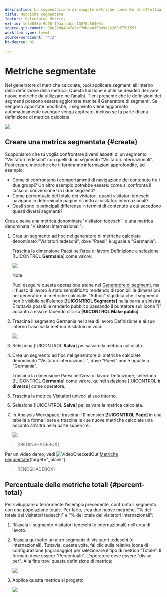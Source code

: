 ```yaml
---
description: La segmentazione di singole metriche consente di effettuare confronti di metriche all’interno dello stesso rapporto.
title: Metriche segmentate
feature: Calculated Metrics
exl-id: 1e7e048b-9d90-49aa-adcc-15876c864e04
source-git-commit: 08e29da4847e8ef70bd4435949e26265d770f557
workflow-type: tm+mt
source-wordcount: '473'
ht-degree: 0%

---
```


# Metriche segmentate

Nel generatore di metriche calcolate, puoi applicare segmenti all’interno della definizione della metrica. Questa funzione è utile se desideri derivare nuove metriche da utilizzare nell’analisi. Tieni presente che le definizioni dei segmenti possono essere aggiornate tramite il Generatore di segmenti. Se vengono apportate modifiche, il segmento viene aggiornato automaticamente ovunque venga applicato, incluso se fa parte di una definizione di metrica calcolata.

![](assets/german-visitors.png)

## Creare una metrica segmentata {#create}

Supponiamo che tu voglia confrontare diversi aspetti di un segmento &quot;Visitatori tedeschi&quot; con quelli di un segmento &quot;Visitatori internazionali&quot;. Puoi creare metriche che ti forniranno informazioni approfondite, ad esempio:

* Come si confrontano i comportamenti di navigazione del contenuto tra i due gruppi? Un altro esempio potrebbe essere: come si confronta il tasso di conversione tra i due segmenti?
* Come percentuale del totale dei visitatori, quanti visitatori tedeschi navigano in determinate pagine rispetto ai visitatori internazionali?
* Quali sono le principali differenze in termini di contenuto a cui accedono questi diversi segmenti?

Crea e salva una metrica denominata &quot;Visitatori tedeschi&quot; e una metrica denominata &quot;Visitatori internazionali&quot;:

1. Crea un segmento ad hoc nel generatore di metriche calcolate denominato &quot;Visitatori tedeschi&quot;, dove &quot;Paesi&quot; è uguale a &quot;Germania&quot;.

   Trascina la dimensione Paesi nell&#39;area di lavoro Definizione e seleziona [!UICONTROL **Germania**] come valore:

   ![](assets/segment-from-dimension.png)

   >[!NOTE]
   >
   >Puoi eseguire questa operazione anche nel [Generatore di segmenti](/help/components/segmentation/segmentation-workflow/seg-build.md), ma il flusso di lavoro è stato semplificato rendendo disponibili le dimensioni nel generatore di metriche calcolate. &quot;Adhoc&quot; significa che il segmento non è visibile nell&#39;elenco **[!UICONTROL Segments]** nella barra a sinistra. È tuttavia possibile renderlo pubblico passando il puntatore sull&#39;icona &quot;i&quot; accanto a esso e facendo clic su **[!UICONTROL Make public]**.

1. Trascina il segmento Germania nell’area di lavoro Definizione e al suo interno trascina la metrica Visitatori univoci:

   ![](assets/german-visitors.png)

1. Seleziona [!UICONTROL **Salva**] per salvare la metrica calcolata.

1. Crea un segmento ad hoc nel generatore di metriche calcolate denominato &quot;Visitatori internazionali&quot;, dove &quot;Paesi&quot; non è uguale a &quot;Germania&quot;.

   Trascina la dimensione Paesi nell&#39;area di lavoro Definizione, seleziona [!UICONTROL **Germania**] come valore, quindi seleziona [!UICONTROL **è diverso**] come operatore.

1. Trascina la metrica Visitatori univoci al suo interno.

1. Seleziona [!UICONTROL **Salva**] per salvare la metrica calcolata.

1. In Analysis Workspace, trascina il Dimension **[!UICONTROL Page]** in una tabella a forma libera e trascina le due nuove metriche calcolate una accanto all&#39;altra nella parte superiore:

   ![](assets/workspace-pages.png)


>[!BEGINSHADEBOX]

Per un video demo, vedi ![VideoCheckedOut](/help/assets/icons/VideoCheckedOut.svg) [Metriche segmentate](https://video.tv.adobe.com/v/25409?quality=12&learn=on){target="_blank"}.

>[!ENDSHADEBOX]


## Percentuale delle metriche totali {#percent-total}

Per sviluppare ulteriormente l’esempio precedente, confronta il segmento con una popolazione totale. Per farlo, crea due nuove metriche, &quot;% del totale dei visitatori tedeschi&quot; e &quot;% del totale dei visitatori internazionali&quot;:

1. Rilascia il segmento Visitatori tedeschi (o internazionali) nell’area di lavoro.
1. Rilascia qui sotto un altro segmento di visitatori tedeschi (o internazionali). Tuttavia, questa volta, fai clic sulla relativa icona di configurazione (ingranaggio) per selezionare il tipo di metrica &quot;Totale&quot;. Il formato deve essere &quot;Percentuale&quot;. L’operatore deve essere &quot;diviso per&quot;. Alla fine trovi questa definizione di metrica:

   ![](assets/cm_metric_total.png)

1. Applica questa metrica al progetto:

   ![](assets/cm_percent_total.png)
